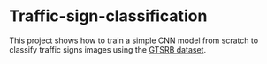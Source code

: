 # Traffic-sign-classification
This project shows how to train a simple CNN model from scratch to classify traffic signs images using the [GTSRB dataset](https://www.kaggle.com/datasets/meowmeowmeowmeowmeow/gtsrb-german-traffic-sign).
